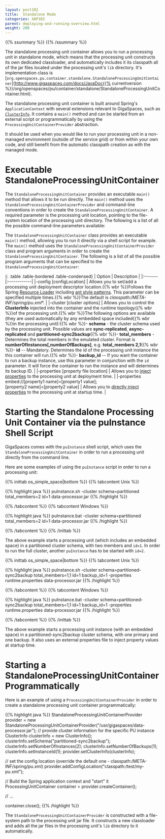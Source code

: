 ```yaml
---
layout: post102
title:  Standalone Mode
categories: XAP102
parent: deploying-and-running-overview.html
weight: 200
---
```



{{% ssummary %}}  {{% /ssummary %}}



The standalone processing unit container allows you to run a processing unit in standalone mode, which means that the processing unit constructs its own dedicated classloader, and automatically includes it its classpath all of the jar files located under the processing unit's `lib` directory.
It's implementation class is [`org.openspaces.pu.container.standalone.StandaloneProcessingUnitContainer`](http://www.gigaspaces.com/docs/JavaDoc{{% currentversion %}}/org/openspaces/pu/container/standalone/StandaloneProcessingUnitContainer.html).

The standalone processing unit container is built around Spring's `ApplicationContext` with several extensions relevant to GigaSpaces, such as [`ClusterInfo`](./obtaining-cluster-information.html).
It contains a `main()` method and can be started from an external script or programmatically by using the `ProcessingUnitContainerProvider` abstraction.

It should be used when you would like to run your processing unit in a non-managed environment (outside of the service grid) or from within your own code, and still benefit from the automatic classpath creation as with the managed mode.

# Executable StandaloneProcessingUnitContainer

The `StandaloneProcessingUnitContainer` provides an executable `main()` method that allows it to be run directly. The `main()` method uses the `StandaloneProcessingUnitContainerProvider` and command-line conventions in order to create the `StandaloneProcessingUnitContainer`. A required parameter is the processing unit location, pointing to the file-system location of the processing unit directory. The following is a list of all the possible command-line parameters available:

The `StandaloneProcessingUnitContainer` class provides an executable `main()` method, allowing you to run it directly via a shell script for example. The `main()` method uses the `StandaloneProcessingUnitContainerProvider` class and program arguments in order to create the `StandaloneProcessingUnitContainer`. The following is a list of all the possible program arguments that can be specified to the `StandaloneProcessingUnitContainer`:

{: .table .table-bordered .table-condensed}
| Option | Description |
|:-------|:------------|
|-config [configLocation] | Allows you to set/add a processing unit deployment descriptor location.{{% wbr %}}Follows the Spring [Resource Loader](http://static.springframework.org/spring/docs/2.5.x/reference/resources.html#resources-resourceloader) including [ant style patterns](http://static.springframework.org/spring/docs/2.5.x/reference/resources.html#resources-app-ctx-wildcards-in-resource-paths). This parameter can be specified multiple times.{{% wbr %}}The default is **classpath*:/META-INF/spring/pu.xml**. |
|-cluster [cluster options] | Allows you to control the **ClusterInfo** injected into the container and the runtime topology{{% wbr %}}of the processing unit.{{% wbr %}}The following options are available (they are used automatically by any embedded space included{{% wbr %}}in the processing unit):{{% wbr %}}- **schema** - the cluster schema used by the processing unit. Possible values are **sync-replicated**, **async-replicated** and **partitioned-sync2backup**{{% wbr %}}- **total_members** - Determines the total members in the emulated cluster. Format is **numberOfInstances[,numberOfBackups]**, e.g. **total_members 2,1**{{% wbr %}}- **id** -- Mandatory. Determines the id of the processing unit instance the this container will run.{{% wbr %}}- **backup_id** -- If you want the container to run a backup instance, use this parameter in conjunction with the `id` parameter. It will force the container to run the instance and will determines its backup ID. |
|-properties [property file location] | Allows you to [inject properties](./deployment-properties.html) to the processing unit at deployment time. |
|-properties embed://[property1 name]=[property1 value]; <br> [property2 name]=[property2 value] | Allows you to [directly inject properties](./deployment-properties.html) to the processing unit at startup time. |

# Starting the Standalone Processing Unit Container via the puInstance Shell Script

GigaSpaces comes with the `puInstance` shell script, which uses the `StandaloneProcessingUnitContainer` in order to run a processing unit directly from the command line.

Here are some examples of using the `puInstance` script in order to run a processing unit:

{{% inittab os_simple_space|bottom %}}
{{% tabcontent Unix %}}

{{% highlight java %}}
puInstance.sh -cluster schema=partitioned total_members=2 id=1 data-processor.jar
{{% /highlight %}}

{{% /tabcontent %}}
{{% tabcontent Windows %}}

{{% highlight java %}}
puInstance.bat -cluster schema=partitioned total_members=2 id=1 data-processor.jar
{{% /highlight %}}

{{% /tabcontent %}}
{{% /inittab %}}

The above example starts a processing unit (which includes an embedded space) in a partitioned cluster schema, with two members and `id=1`. In order to run the full cluster, another `puInstance` has to be started with `id=2`.

{{% inittab os_simple_space|bottom %}}
{{% tabcontent Unix %}}

{{% highlight java %}}
puInstance.sh -cluster schema=partitioned-sync2backup total_members=1,1 id=1 backup_id=1
-properties runtime.properties data-processor.jar
{{% /highlight %}}

{{% /tabcontent %}}
{{% tabcontent Windows %}}

{{% highlight java %}}
puInstance.bat -cluster schema=partitioned-sync2backup total_members=1,1 id=1 backup_id=1
-properties runtime.properties data-processor.jar
{{% /highlight %}}

{{% /tabcontent %}}
{{% /inittab %}}

The above example starts a processing unit instance (with an embedded space) in a partitioned-sync2backup cluster schema, with one primary and one backup. It also uses an external properties file to inject property values at startup time.

# Starting a StandaloneProcessingUnitContainer Programmatically

Here is an example of using a `ProcessingUnitContainerProvider` in order to create a standalone processing unit container programmatically:

{{% highlight java %}}
StandaloneProcessingUnitContainerProvider provider = new StandaloneProcessingUnitContainerProvider("/usr/gigaspaces/data-processor.jar");
// provide cluster information for the specific PU instance
ClusterInfo clusterInfo = new ClusterInfo();
clusterInfo.setSchema("partitioned-sync2backup");
clusterInfo.setNumberOfInstances(2);
clusterInfo.setNumberOfBackups(1);
clusterInfo.setInstanceId(1);
provider.setClusterInfo(clusterInfo);

// set the config location (override the default one - classpath:/META-INF/spring/pu.xml)
provider.addConfigLocation("classpath:/test/my-pu.xml");

// Build the Spring application context and "start" it
ProcessingUnitContainer container = provider.createContainer();

// ...

container.close();
{{% /highlight %}}

The `StandaloneProcessingUnitContainerProvider` is constructed with a file-system path to the processing unit jar file. It constructs a new classloader and adds all the jar files in the processing unit's `lib` directory to it automatically.

